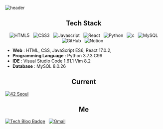 ![header](https://capsule-render.vercel.app/api?type=soft&color=auto&height=300&section=header&text=Hyunwoo%20Kim&fontSize=90)

<div align="center">

## Tech Stack

<img alt="HTML5" src ="https://img.shields.io/badge/HTML5-E34F26.svg?&style=flat-square&logo=HTML5&logoColor=white"/>&nbsp;&nbsp;
<img alt="CSS3" src ="https://img.shields.io/badge/css3-1572B6.svg?&style=flat-square&logo=CSS3&logoColor=white"/>&nbsp;&nbsp;
<img alt="Javascript" src ="https://img.shields.io/badge/-JavaScript-F7DF1E.svg?&style=flat-square-the-badge&logo=JavaScript&logoColor=white"/>&nbsp;&nbsp;
<img alt="React" src ="https://img.shields.io/badge/-React-61DAFB.svg?&style=flat-square&logo=React&logoColor=white"/>&nbsp;&nbsp;
<img alt="Python" src ="https://img.shields.io/badge/Python-3776AB.svg?&style=flat-square&logo=Python&logoColor=white"/>&nbsp;&nbsp;
<img alt="c" src ="https://img.shields.io/badge/-c-A8B9CC.svg?&style=flat-square&logo=c&logoColor=white"/>&nbsp;&nbsp;
<img alt="MySQL" src ="https://img.shields.io/badge/-MySQL-4479A1.svg?&style=flat-square&logo=MySQL&logoColor=white"/>
<br>
<img alt="GitHub" src ="https://img.shields.io/badge/-GitHub-gray.svg?&style=flat-square&logo=GitHub&logoColor=white"/>&nbsp;&nbsp;
<img alt="Notion" src ="https://img.shields.io/badge/-Notion-000000.svg?&style=flat-square&logo=Notion&logoColor=white"/>&nbsp;&nbsp;

</div>

- <b>Web</b> : HTML, CSS, JavaScript ES6, React 17.0.2,
- <b>Programming Language</b> : Python 3.7.3 C99
- <b>IDE</b> : Visual Studio Code 1.61.1
  Vim 8.2
- <b>Database</b> : MySQL 8.0.26

<div align="center">

## Current

</div>

[![42 Seoul](https://img.shields.io/badge/-Seoul-000000.svg?&style=flat-square&logo=42&logoColor=whit)](https://42seoul.kr/)&nbsp;&nbsp;

<div align="center">

## Me

</div>

[![Tech Blog Badge](https://img.shields.io/badge/-Blog-181717.svg?&style=flat-square-the-badge&logo=GitHubPages&logoColor=white)](https://hyunwk.github.io/)&nbsp;&nbsp;
[![Gmail](https://img.shields.io/badge/-42.4.hyunwkim@gmail.com-EA4335.svg?&style=flat-square-the-badge&logo=Gmail&logoColor=white)](mailto:42.4.hyunwkim@gmail.com)
